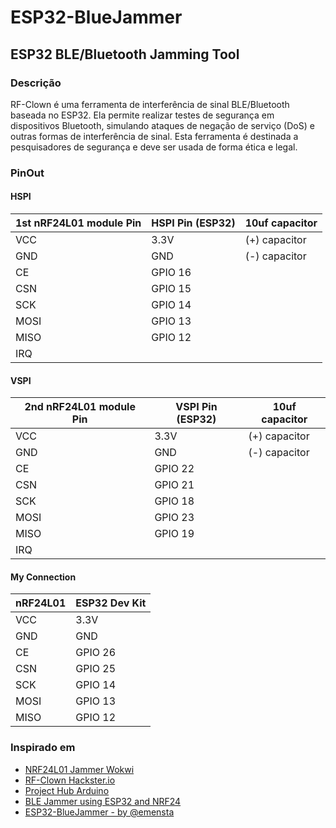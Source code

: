 # ESP32-BlueJammer
## ESP32 BLE/Bluetooth Jamming Tool

### Descrição
RF-Clown é uma ferramenta de interferência de sinal BLE/Bluetooth baseada no ESP32. Ela permite realizar testes de segurança em dispositivos Bluetooth, simulando ataques de negação de serviço (DoS) e outras formas de interferência de sinal. Esta ferramenta é destinada a pesquisadores de segurança e deve ser usada de forma ética e legal.

### PinOut

#### HSPI
| 1st nRF24L01 module Pin | HSPI Pin (ESP32) | 10uf capacitor |
|---------------|------------------|--------------------|
| VCC           | 3.3V             | (+) capacitor |
| GND           | GND              | (-) capacitor |
| CE            | GPIO 16          |
| CSN           | GPIO 15          |
| SCK           | GPIO 14          |
| MOSI          | GPIO 13          |
| MISO          | GPIO 12          |
| IRQ           |                  |

#### VSPI 
| 2nd nRF24L01 module Pin | VSPI Pin (ESP32) | 10uf capacitor |
|---------------|------------------|--------------------|
| VCC           | 3.3V             | (+) capacitor |
| GND           | GND              | (-) capacitor |
| CE            | GPIO 22          |
| CSN           | GPIO 21          |
| SCK           | GPIO 18          |
| MOSI          | GPIO 23          |
| MISO          | GPIO 19          |
| IRQ           |                  |

#### My Connection

| nRF24L01 | ESP32 Dev Kit |
|----------|---------------|
| VCC      | 3.3V          |
| GND      | GND           |
| CE       | GPIO 26       |
| CSN      | GPIO 25       |
| SCK      | GPIO 14       |
| MOSI     | GPIO 13       |
| MISO     | GPIO 12       |

### Inspirado em
 - [NRF24L01 Jammer Wokwi](https://wokwi.com/projects/411928608367368193)
 - [RF-Clown Hackster.io](https://www.hackster.io/CiferTech/rf-clown-your-portable-ble-bluetooth-jamming-tool-7f74e4)
 - [Project Hub Arduino](https://projecthub.arduino.cc/CiferTech/how-to-make-wifi-jammer-but-with-nrf24l01-2c6ea1)
 - [BLE Jammer using ESP32 and NRF24](https://github.com/WOD-MN/bt_jam)
 - [ESP32-BlueJammer - by @emensta](https://github.com/EmenstaNougat/ESP32-BlueJammer)
